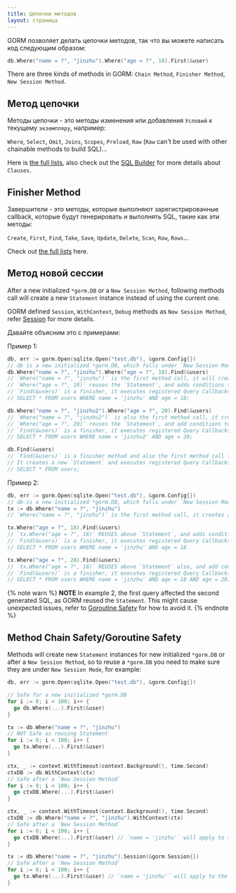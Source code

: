 ```yaml
---
title: Цепочки методов
layout: страница
---
```


GORM позволяет делать цепочки методов, так что вы можете написать код следующим образом:

```go
db.Where("name = ?", "jinzhu").Where("age = ?", 18).First(&user)
```

There are three kinds of methods in GORM: `Chain Method`, `Finisher Method`, `New Session Method`.

## Метод цепочки

Методы цепочки - это методы изменения или добавления `Условий` к текущему `экземпляру`, например:

`Where`, `Select`, `Omit`, `Joins`, `Scopes`, `Preload`, `Raw` (`Raw` can't be used with other chainable methods to build SQL)...

Here is [the full lists](https://github.com/go-gorm/gorm/blob/master/chainable_api.go), also check out the [SQL Builder](sql_builder.html) for more details about `Clauses`.

## <span id="finisher_method">Finisher Method</span>

Завершители - это методы, которые выполняют зарегистрированные callback, которые будут генерировать и выполнять SQL, такие как эти методы:

`Create`, `First`, `Find`, `Take`, `Save`, `Update`, `Delete`, `Scan`, `Row`, `Rows`...

Check out [the full lists](https://github.com/go-gorm/gorm/blob/master/finisher_api.go) here.

## Метод новой сессии

After a new initialized `*gorm.DB` or a `New Session Method`, following methods call will create a new `Statement` instance instead of using the current one.

GORM defined `Session`, `WithContext`, `Debug` methods as `New Session Method`, refer [Session](session.html) for more details.

Давайте объясним это с примерами:

Пример 1:

```go
db, err := gorm.Open(sqlite.Open("test.db"), &gorm.Config{})
// db is a new initialized *gorm.DB, which falls under `New Session Mode`
db.Where("name = ?", "jinzhu").Where("age = ?", 18).Find(&users)
// `Where("name = ?", "jinzhu")` is the first method call, it will create a new `Statement`
// `Where("age = ?", 18)` reuses the `Statement`, and adds conditions to the `Statement`
// `Find(&users)` is a finisher, it executes registered Query Callbacks, generates and runs the following SQL:
// SELECT * FROM users WHERE name = 'jinzhu' AND age = 18;

db.Where("name = ?", "jinzhu2").Where("age = ?", 20).Find(&users)
// `Where("name = ?", "jinzhu2")` is also the first method call, it creates new `Statement` too
// `Where("age = ?", 20)` reuses the `Statement`, and add conditions to the `Statement`
// `Find(&users)` is a finisher, it executes registered Query Callbacks, generates and runs the following SQL:
// SELECT * FROM users WHERE name = 'jinzhu2' AND age = 20;

db.Find(&users)
// `Find(&users)` is a finisher method and also the first method call for a `New Session Mode` `*gorm.DB`
// It creates a new `Statement` and executes registered Query Callbacks, generates and runs following SQL:
// SELECT * FROM users;
```

Пример 2:

```go
db, err := gorm.Open(sqlite.Open("test.db"), &gorm.Config{})
// db is a new initialized *gorm.DB, which falls under `New Session Mode`
tx := db.Where("name = ?", "jinzhu")
// `Where("name = ?", "jinzhu")` is the first method call, it creates a new `Statement` and adds conditions

tx.Where("age = ?", 18).Find(&users)
// `tx.Where("age = ?", 18)` REUSES above `Statement`, and adds conditions to the `Statement`
// `Find(&users)` is a finisher, it executes registered Query Callbacks, generates and runs the following SQL:
// SELECT * FROM users WHERE name = 'jinzhu' AND age = 18

tx.Where("age = ?", 28).Find(&users)
// `tx.Where("age = ?", 18)` REUSES above `Statement` also, and add conditions to the `Statement`
// `Find(&users)` is a finisher, it executes registered Query Callbacks, generates and runs the following SQL:
// SELECT * FROM users WHERE name = 'jinzhu' AND age = 18 AND age = 20;
```

{% note warn %}
**NOTE** In example 2, the first query affected the second generated SQL, as GORM reused the `Statement`. This might cause unexpected issues, refer to [Goroutine Safety](#goroutine_safe) for how to avoid it.
{% endnote %}

## <span id="goroutine_safe">Method Chain Safety/Goroutine Safety</span>

Methods will create new `Statement` instances for new initialized `*gorm.DB` or after a `New Session Method`, so to reuse a `*gorm.DB` you need to make sure they are under `New Session Mode`, for example:

```go
db, err := gorm.Open(sqlite.Open("test.db"), &gorm.Config{})

// Safe for a new initialized *gorm.DB
for i := 0; i < 100; i++ {
  go db.Where(...).First(&user)
}

tx := db.Where("name = ?", "jinzhu")
// NOT Safe as reusing Statement
for i := 0; i < 100; i++ {
  go tx.Where(...).First(&user)
}

ctx, _ := context.WithTimeout(context.Background(), time.Second)
ctxDB := db.WithContext(ctx)
// Safe after a `New Session Method`
for i := 0; i < 100; i++ {
  go ctxDB.Where(...).First(&user)
}

ctx, _ := context.WithTimeout(context.Background(), time.Second)
ctxDB := db.Where("name = ?", "jinzhu").WithContext(ctx)
// Safe after a `New Session Method`
for i := 0; i < 100; i++ {
  go ctxDB.Where(...).First(&user) // `name = 'jinzhu'` will apply to the query
}

tx := db.Where("name = ?", "jinzhu").Session(&gorm.Session{})
// Safe after a `New Session Method`
for i := 0; i < 100; i++ {
  go tx.Where(...).First(&user) // `name = 'jinzhu'` will apply to the query
}
```
